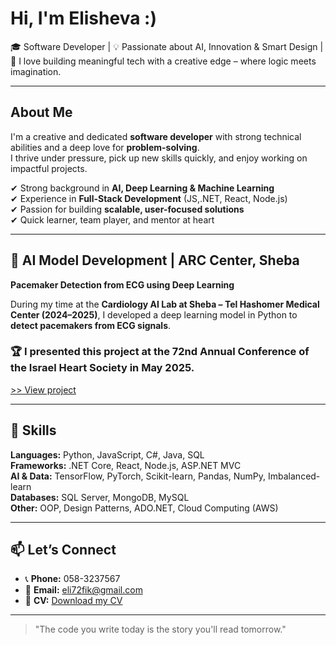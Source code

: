 # Hi, I'm Elisheva :)

🎓 Software Developer | 💡 Passionate about AI, Innovation & Smart Design | 🎨 I love building meaningful tech with a creative edge – where logic meets imagination.

---

## About Me

I'm a creative and dedicated **software developer** with strong technical abilities and a deep love for **problem-solving**.  
I thrive under pressure, pick up new skills quickly, and enjoy working on impactful projects.

✔ Strong background in **AI, Deep Learning & Machine Learning**  
✔ Experience in **Full-Stack Development** (JS,.NET, React, Node.js)  
✔ Passion for building **scalable, user-focused solutions**  
✔ Quick learner, team player, and mentor at heart  

---

## 🏥 AI Model Development | ARC Center, Sheba

**Pacemaker Detection from ECG using Deep Learning**

During my time at the **Cardiology AI Lab at Sheba – Tel Hashomer Medical Center (2024–2025)**, I developed a deep learning model in Python to **detect pacemakers from ECG signals**.

### 🏆 I presented this project at the 72nd Annual Conference of the Israel Heart Society in May 2025.

[>> View project](https://github.com/elishevaTufik/DL_Pacemakers_ECG)  

---

## 🧰 Skills

**Languages:** Python, JavaScript, C#, Java, SQL  
**Frameworks:** .NET Core, React, Node.js, ASP.NET MVC  
**AI & Data:** TensorFlow, PyTorch, Scikit-learn, Pandas, NumPy, Imbalanced-learn  
**Databases:** SQL Server, MongoDB, MySQL  
**Other:** OOP, Design Patterns, ADO.NET, Cloud Computing (AWS)

---

## 📫 Let’s Connect

- 📞 **Phone:** 058-3237567  
- 📧 **Email:** eli72fik@gmail.com  
- 📄 **CV:** [Download my CV](https://github.com/elishevaTufik/elishevaTufik/blob/main/Elisheva%20Tufik.pdf)

---

> "The code you write today is the story you'll read tomorrow."
